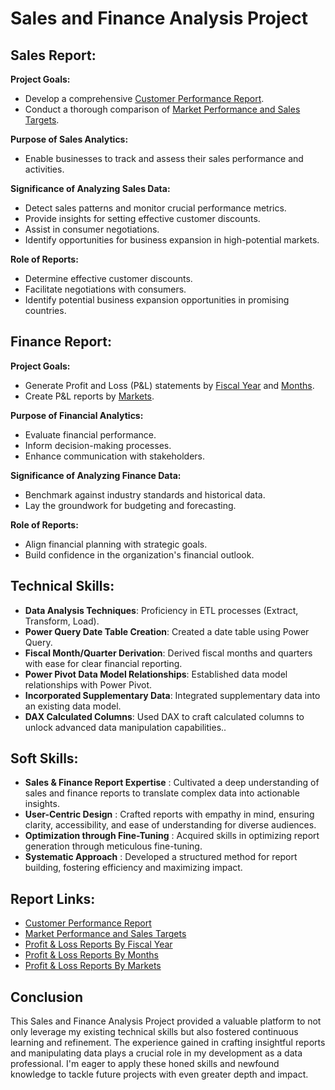 # Sales and Finance Analysis Project

## Sales Report:

**Project Goals:**

- Develop a comprehensive [Customer Performance Report](https://github.com/Divya-Pardeshi/Excel-Sales-and-Finance-Analytics/blob/main/Sales%20Analytics/AtliQ%20Hardwares%20Report%20-%20Customer%20Net%20Sales%20Performace.pdf).
- Conduct a thorough comparison of [Market Performance and Sales Targets](https://github.com/Divya-Pardeshi/Excel-Sales-and-Finance-Analytics/blob/main/Sales%20Analytics/AtliQ%20Hardwares%20Report%20-%20Market%20Performance%20Vs%20Target.pdf).

**Purpose of Sales Analytics:**

- Enable businesses to track and assess their sales performance and activities.

**Significance of Analyzing Sales Data:**

- Detect sales patterns and monitor crucial performance metrics.
- Provide insights for setting effective customer discounts.
- Assist in consumer negotiations.
- Identify opportunities for business expansion in high-potential markets.

**Role of Reports:**

- Determine effective customer discounts.
- Facilitate negotiations with consumers.
- Identify potential business expansion opportunities in promising countries.

## Finance Report:

**Project Goals:**

- Generate Profit and Loss (P&L) statements by [Fiscal Year](https://github.com/Divya-Pardeshi/Excel-Sales-and-Finance-Analytics/blob/main/Finance%20Analytics/P%20and%20%20L%20By%20Year%20Report.pdf) and [Months](https://github.com/Divya-Pardeshi/Excel-Sales-and-Finance-Analytics/blob/main/Finance%20Analytics/P%20and%20L%20By%20Months.pdf).
- Create P&L reports by [Markets](https://github.com/Divya-Pardeshi/Excel-Sales-and-Finance-Analytics/blob/main/Finance%20Analytics/P%20and%20L%20for%20Markets.pdf).

**Purpose of Financial Analytics:**

- Evaluate financial performance.
- Inform decision-making processes.
- Enhance communication with stakeholders.

**Significance of Analyzing Finance Data:**

- Benchmark against industry standards and historical data.
- Lay the groundwork for budgeting and forecasting.

**Role of Reports:**

- Align financial planning with strategic goals.
- Build confidence in the organization's financial outlook.

## Technical Skills:

- **Data Analysis Techniques**: Proficiency in ETL processes (Extract, Transform, Load).
- **Power Query Date Table Creation**: Created a date table using Power Query.
- **Fiscal Month/Quarter Derivation**: Derived fiscal months and quarters with ease for clear financial reporting.
- **Power Pivot Data Model Relationships**: Established data model relationships with Power Pivot.
- **Incorporated Supplementary Data**: Integrated supplementary data into an existing data model.
- **DAX Calculated Columns**: Used DAX to craft calculated columns to unlock advanced data manipulation capabilities..

## Soft Skills:

- **Sales & Finance Report Expertise** : Cultivated a deep understanding of sales and finance reports to translate complex data into actionable insights.
- **User-Centric Design** : Crafted reports with empathy in mind, ensuring clarity, accessibility, and ease of understanding for diverse audiences.
- **Optimization through Fine-Tuning** : Acquired skills in optimizing report generation through meticulous fine-tuning.
- **Systematic Approach** : Developed a structured method for report building, fostering efficiency and maximizing impact.

## Report Links:
-  [Customer Performance Report](https://github.com/Divya-Pardeshi/Excel-Sales-and-Finance-Analytics/blob/main/Sales%20Analytics/AtliQ%20Hardwares%20Report%20-%20Customer%20Net%20Sales%20Performace.pdf)
- [Market Performance and Sales Targets](https://github.com/Divya-Pardeshi/Excel-Sales-and-Finance-Analytics/blob/main/Sales%20Analytics/AtliQ%20Hardwares%20Report%20-%20Market%20Performance%20Vs%20Target.pdf)
- [Profit & Loss Reports By Fiscal Year](https://github.com/Divya-Pardeshi/Excel-Sales-and-Finance-Analytics/blob/main/Finance%20Analytics/P%20and%20%20L%20By%20Year%20Report.pdf)
- [Profit & Loss Reports By Months](https://github.com/Divya-Pardeshi/Excel-Sales-and-Finance-Analytics/blob/main/Finance%20Analytics/P%20and%20L%20By%20Months.pdf)
- [Profit & Loss Reports By Markets](https://github.com/Divya-Pardeshi/Excel-Sales-and-Finance-Analytics/blob/main/Finance%20Analytics/P%20and%20L%20for%20Markets.pdf)
  
## Conclusion
This Sales and Finance Analysis Project provided a valuable platform to not only leverage my existing technical skills but also fostered continuous learning and refinement.  The experience gained in crafting insightful reports and manipulating data plays a crucial role in my development as a data professional. I'm eager to apply these honed skills and newfound knowledge to tackle future projects with even greater depth and impact.
